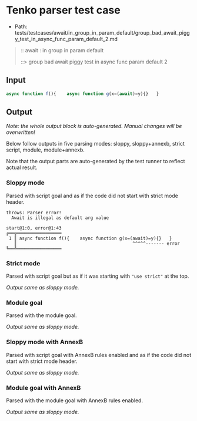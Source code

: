 # Tenko parser test case

- Path: tests/testcases/await/in_group_in_param_default/group_bad_await_piggy_test_in_async_func_param_default_2.md

> :: await : in group in param default
>
> ::> group bad await piggy test in async func param default 2

## Input

`````js
async function f(){    async function g(x=(await)=y){}   }
`````

## Output

_Note: the whole output block is auto-generated. Manual changes will be overwritten!_

Below follow outputs in five parsing modes: sloppy, sloppy+annexb, strict script, module, module+annexb.

Note that the output parts are auto-generated by the test runner to reflect actual result.

### Sloppy mode

Parsed with script goal and as if the code did not start with strict mode header.

`````
throws: Parser error!
  Await is illegal as default arg value

start@1:0, error@1:43
╔══╦═════════════════
 1 ║ async function f(){    async function g(x=(await)=y){}   }
   ║                                            ^^^^^------- error
╚══╩═════════════════

`````

### Strict mode

Parsed with script goal but as if it was starting with `"use strict"` at the top.

_Output same as sloppy mode._

### Module goal

Parsed with the module goal.

_Output same as sloppy mode._

### Sloppy mode with AnnexB

Parsed with script goal with AnnexB rules enabled and as if the code did not start with strict mode header.

_Output same as sloppy mode._

### Module goal with AnnexB

Parsed with the module goal with AnnexB rules enabled.

_Output same as sloppy mode._
